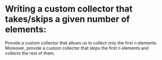 # Writing a custom collector that takes/skips a given number of elements:

Provide a custom collector that allows us to collect only the first n elements. Moreover, provide a custom collector
that skips the first n elements and collects the rest of them.